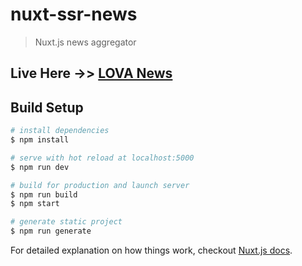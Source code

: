# nuxt-ssr-news

> Nuxt.js news aggregator

## Live Here ->> [LOVA News](https://lova.news)

## Build Setup

``` bash
# install dependencies
$ npm install

# serve with hot reload at localhost:5000
$ npm run dev

# build for production and launch server
$ npm run build
$ npm start

# generate static project
$ npm run generate
```

For detailed explanation on how things work, checkout [Nuxt.js docs](https://nuxtjs.org).
